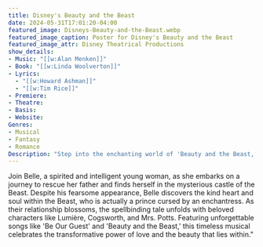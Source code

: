 ```yaml
---
title: Disney's Beauty and the Beast
date: 2024-05-31T17:01:20-04:00
featured_image: Disneys-Beauty-and-the-Beast.webp
featured_image_caption: Poster for Disney's Beauty and the Beast
featured_image_attr: Disney Theatrical Productions
show_details:
- Music: "[[w:Alan Menken]]"
- Book: "[[w:Linda Woolverton]]"
- Lyrics: 
  - "[[w:Howard Ashman]]"
  - "[[w:Tim Rice]]"
- Premiere: 
- Theatre: 
- Basis: 
- Website: 
Genres:
- Musical
- Fantasy
- Romance
Description: "Step into the enchanting world of 'Beauty and the Beast,' where love transcends appearances and magic transforms hearts."
---
```

Join Belle, a spirited and intelligent young woman, as she embarks on a journey to rescue her father and finds herself in the mysterious castle of the Beast. Despite his fearsome appearance, Belle discovers the kind heart and soul within the Beast, who is actually a prince cursed by an enchantress. As their relationship blossoms, the spellbinding tale unfolds with beloved characters like Lumière, Cogsworth, and Mrs. Potts. Featuring unforgettable songs like 'Be Our Guest' and 'Beauty and the Beast,' this timeless musical celebrates the transformative power of love and the beauty that lies within."
